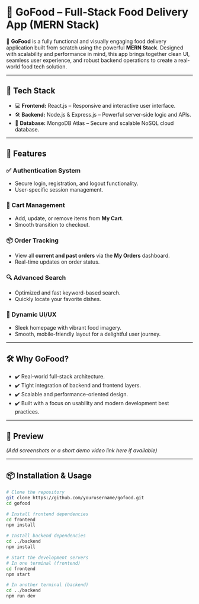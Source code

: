 # 🍔 GoFood – Full-Stack Food Delivery App (MERN Stack)

🚀 **GoFood** is a fully functional and visually engaging food delivery application built from scratch using the powerful **MERN Stack**. Designed with scalability and performance in mind, this app brings together clean UI, seamless user experience, and robust backend operations to create a real-world food tech solution.

---

## 🔧 Tech Stack

- 💻 **Frontend:** React.js – Responsive and interactive user interface.
- 🛠️ **Backend:** Node.js & Express.js – Powerful server-side logic and APIs.
- 📂 **Database:** MongoDB Atlas – Secure and scalable NoSQL cloud database.

---

## 🌟 Features

### ✅ Authentication System
- Secure login, registration, and logout functionality.
- User-specific session management.

### 🛒 Cart Management
- Add, update, or remove items from **My Cart**.
- Smooth transition to checkout.

### 📦 Order Tracking
- View all **current and past orders** via the **My Orders** dashboard.
- Real-time updates on order status.

### 🔍 Advanced Search
- Optimized and fast keyword-based search.
- Quickly locate your favorite dishes.

### 🎨 Dynamic UI/UX
- Sleek homepage with vibrant food imagery.
- Smooth, mobile-friendly layout for a delightful user journey.

---

## 🛠 Why GoFood?

- ✔️ Real-world full-stack architecture.
- ✔️ Tight integration of backend and frontend layers.
- ✔️ Scalable and performance-oriented design.
- ✔️ Built with a focus on usability and modern development best practices.

---

## 📸 Preview

_(Add screenshots or a short demo video link here if available)_

---

## 📦 Installation & Usage

```bash
# Clone the repository
git clone https://github.com/yourusername/gofood.git
cd gofood

# Install frontend dependencies
cd frontend
npm install

# Install backend dependencies
cd ../backend
npm install

# Start the development servers
# In one terminal (frontend)
cd frontend
npm start

# In another terminal (backend)
cd ../backend
npm run dev

